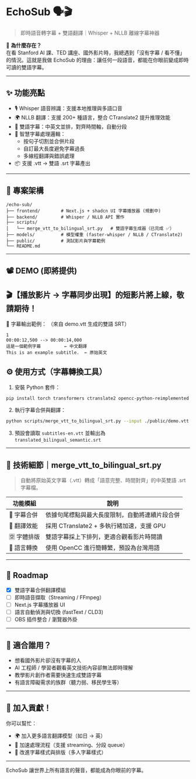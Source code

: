 # EchoSub 🗣️🎬  
> 即時語音轉字幕 + 雙語翻譯｜Whisper + NLLB 離線字幕神器

🎯 **為什麼存在？**  
在看 Stanford AI 課、TED 講座、國外影片時，我總遇到「沒有字幕 / 看不懂」的情況。這就是我做 EchoSub 的理由：讓任何一段語音，都能在你眼前變成即時可讀的雙語字幕。

---

## ✨ 功能亮點

- 🎙 Whisper 語音辨識：支援本地推理與多語口音
- 🌍 NLLB 翻譯：支援 200+ 種語言，整合 CTranslate2 提升推理效能
- 💬 雙語字幕：中英文並排，對齊時間軸，自動分段
- 🧠 智慧字幕處理邏輯：
  - 按句子切割並合併片段
  - 自訂最大長度避免字幕過長
  - 多線程翻譯與錯誤處理
- 📦 支援 .vtt → 雙語 .srt 字幕產出

---

## 📂 專案架構

```
/echo-sub/
├── frontend/        # Next.js + shadcn UI 字幕播放器 (規劃中)
├── backend/         # Whisper / NLLB API 實作
├── scripts/
│   └── merge_vtt_to_bilingual_srt.py   # 雙語字幕生成器（已完成 ✅）
├── models/          # 模型權重 (faster-whisper / NLLB / CTranslate2)
├── public/          # 測試影片與字幕範例
└── README.md
```

---

## 📽️ DEMO (即將提供)
🎬【播放影片 → 字幕同步出現】的短影片將上線，敬請期待！
---

🧾 字幕輸出範例：
（來自 demo.vtt 生成的雙語 SRT）
```srt
1
00:00:12,500 --> 00:00:14,000
這是一個範例字幕         ← 中文翻譯
This is an example subtitle.  ← 原始英文

```

## ⚙️ 使用方式（字幕轉換工具）

1. 安裝 Python 套件：
```bash
pip install torch transformers ctranslate2 opencc-python-reimplemented
```

2. 執行字幕合併與翻譯：
```bash
python scripts/merge_vtt_to_bilingual_srt.py --input ./public/demo.vtt --output ./public/demo.srt
```

3. 預設會讀取 `subtitles-en.vtt` 並輸出為 `translated_bilingual_semantic.srt`

---

## 🔬 技術細節｜merge_vtt_to_bilingual_srt.py

> 自動將原始英文字幕（.vtt）轉成「語意完整、時間對齊」的中英雙語 .srt 字幕檔。

| 功能模組 | 說明 |
|----------|------|
| 📌 字幕合併 | 依據句尾標點與最大長度限制，自動將連續片段合併 |
| 🧠 翻譯效能 | 採用 CTranslate2 + 多執行緒加速，支援 GPU |
| 🈳 字體排版 | 雙語字幕採上下排列，更適合觀看影片時閱讀 |
| 🔁 語言轉換 | 使用 OpenCC 進行簡轉繁，預設為台灣用語 |

---

## 🧱 Roadmap

- [x] 雙語字幕合併翻譯模組
- [ ] 即時語音擷取（Streaming / FFmpeg）
- [ ] Next.js 字幕播放器 UI
- [ ] 語言自動偵測與切換 (fastText / CLD3)
- [ ] OBS 插件整合 / 瀏覽器外掛

---

## 👀 適合誰用？

- 想看國外影片卻沒有字幕的人
- AI 工程師 / 學習者觀看英文技術內容卻無法即時理解
- 教學影片創作者需要快速生成雙語字幕
- 有語言障礙需求的族群（聽力弱、移民學生等）

---

## 🤝 加入貢獻！

你可以幫忙：

- 🌍 加入更多語言翻譯模型（如日 → 英）
- 🚀 加速處理流程（支援 streaming、分段 queue）
- 🧪 改進字幕樣式與排版（多人字幕樣式）

---

EchoSub 讓世界上所有語言的聲音，都能成為你眼前的字幕。


